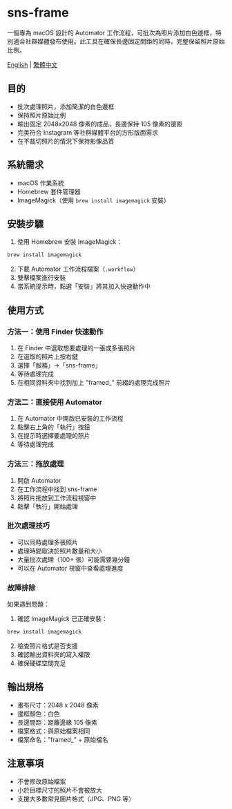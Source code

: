 # sns-frame

一個專為 macOS 設計的 Automator 工作流程，可批次為照片添加白色邊框，特別適合社群媒體發布使用。此工具在確保長邊固定間距的同時，完整保留照片原始比例。

[English](README.md) | [繁體中文](README_zh_TW.md)

## 目的

* 批次處理照片，添加簡潔的白色邊框
* 保持照片原始比例
* 輸出固定 2048x2048 像素的成品，長邊保持 105 像素的邊距
* 完美符合 Instagram 等社群媒體平台的方形版面需求
* 在不裁切照片的情況下保持影像品質

## 系統需求

* macOS 作業系統
* Homebrew 套件管理器
* ImageMagick（使用 `brew install imagemagick` 安裝）

## 安裝步驟

1. 使用 Homebrew 安裝 ImageMagick：

```bash
brew install imagemagick
```

2. 下載 Automator 工作流程檔案（`.workflow`）
3. 雙擊檔案進行安裝
4. 當系統提示時，點選「安裝」將其加入快速動作中

## 使用方式

### 方法一：使用 Finder 快速動作

1. 在 Finder 中選取想要處理的一張或多張照片
2. 在選取的照片上按右鍵
3. 選擇「服務」→「sns-frame」
4. 等待處理完成
5. 在相同資料夾中找到加上 "framed\_" 前綴的處理完成照片

### 方法二：直接使用 Automator

1. 在 Automator 中開啟已安裝的工作流程
2. 點擊右上角的「執行」按鈕
3. 在提示時選擇要處理的照片
4. 等待處理完成

### 方法三：拖放處理

1. 開啟 Automator
2. 在工作流程中找到 sns-frame
3. 將照片拖放到工作流程視窗中
4. 點擊「執行」開始處理

### 批次處理技巧

* 可以同時處理多張照片
* 處理時間取決於照片數量和大小
* 大量批次處理（100+ 張）可能需要幾分鐘
* 可以在 Automator 視窗中查看處理進度

### 故障排除

如果遇到問題：

1. 確認 ImageMagick 已正確安裝：

```bash
brew install imagemagick
```

2. 檢查照片格式是否支援
3. 確認輸出資料夾的寫入權限
4. 確保硬碟空間充足

## 輸出規格

* 畫布尺寸：2048 x 2048 像素
* 邊框顏色：白色
* 長邊間距：距離邊緣 105 像素
* 檔案格式：與原始檔案相同
* 檔案命名："framed\_" + 原始檔名

## 注意事項

* 不會修改原始檔案
* 小於目標尺寸的照片不會被放大
* 支援大多數常見圖片格式（JPG、PNG 等）
